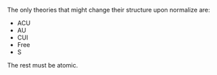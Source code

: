 The only theories that might change their structure upon normalize are:
- ACU
- AU
- CUI
- Free
- S

The rest must be atomic.